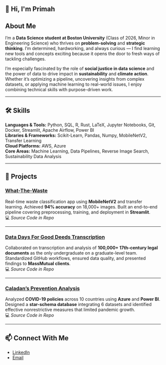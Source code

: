 ## 👋 Hi, I'm Primah  

## About Me  
I’m a **Data Science student at Boston University** (Class of 2026, Minor in Engineering Science) who thrives on **problem-solving** and **strategic thinking**. I’m determined, hardworking, and always curious — I find learning new tools and concepts exciting because it opens the door to fresh ways of tackling challenges.  

I’m especially fascinated by the role of **social justice in data science** and the power of data to drive impact in **sustainability** and **climate action**. Whether it’s optimizing a pipeline, uncovering insights from complex datasets, or applying machine learning to real-world issues, I enjoy combining technical skills with purpose-driven work.  

---

## 🛠️ Skills  
**Languages & Tools:** Python, SQL, R, Rust, LaTeX, Jupyter Notebooks, Git, Docker, Streamlit, Apache Airflow, Power BI  
**Libraries & Frameworks:** Scikit-Learn, Pandas, Numpy, MobileNetV2, Transfer Learning  
**Cloud Platforms:** AWS, Azure  
**Core Areas:** Machine Learning, Data Pipelines, Reverse Image Search, Sustainability Data Analysis  

---

## 🌟 Projects  

### [What-The-Waste](https://github.com/prmuwanga/What-The-Waste)  
Real-time waste classification app using **MobileNetV2** and transfer learning. Achieved **94% accuracy** on 18,000+ images. Built an end-to-end pipeline covering preprocessing, training, and deployment in **Streamlit**.  
💻 *Source Code in Repo*  

---

### [Data Days For Good Deeds Transcription](https://github.com/BU-Spark/dd4g-deeds-transcription)  
Collaborated on transcription and analysis of **100,000+ 17th-century legal documents** as the only undergraduate on a graduate-level team. Standardized GitHub workflows, ensured data quality, and presented findings to **MassMutual clients**.  
💻 *Source Code in Repo*  

---

### [Caladan’s Prevention Analysis](https://github.com/prmuwanga/Caladan-s-Prevention-Analysis)  
Analyzed **COVID-19 policies** across 10 countries using **Azure** and **Power BI**. Designed a **star-schema database** integrating 6 datasets and identified effective nonrestrictive measures that limited pandemic growth.  
💻 *Source Code in Repo*  

---

## 📫 Connect With Me  
- [LinkedIn](https://linkedin.com/in/primah-muwanga)  
- [Email](mailto:prmuwanga@gmail.com) 

